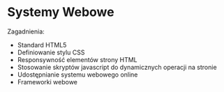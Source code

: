 # Systemy Webowe

Zagadnienia:
* Standard HTML5
* Definiowanie stylu CSS
* Responsywność elementów strony HTML
* Stosowanie skryptów javascript do dynamicznych operacji na stronie
* Udostępnianie systemu webowego online
* Frameworki webowe
